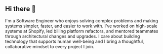 ## Hi there 👋

I'm a Software Engineer who enjoys solving complex problems and making systems simpler, faster, and easier to work with. I've worked on high-scale systems at Shopify, led billing platform refactors, and mentored teammates through architectural changes
and upgrades. I care about building technology that supports human well-being and I bring a thoughtful, collaborative mindset to every project I join.
